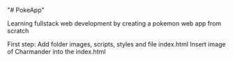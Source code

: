 "# PokeApp" 

Learning fullstack web development by creating a pokemon web app from scratch


First step: Add folder images, scripts, styles and file index.html
Insert image of Charmander into the index.html